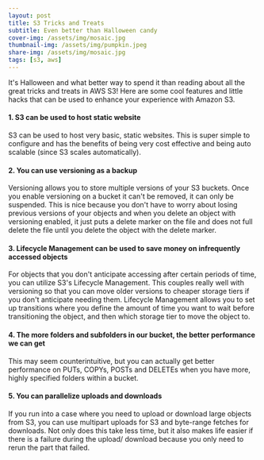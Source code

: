 ```yaml
---
layout: post
title: S3 Tricks and Treats 
subtitle: Even better than Halloween candy 
cover-img: /assets/img/mosaic.jpg
thumbnail-img: /assets/img/pumpkin.jpeg
share-img: /assets/img/mosaic.jpg
tags: [s3, aws]
---
```


It's Halloween and what better way to spend it than reading about all the great tricks and treats in AWS S3! Here are some cool features and little hacks that can be used to enhance your experience with Amazon S3.

#### 1. S3 can be used to host static website
S3 can be used to host very basic, static websites. This is super simple to configure and has the benefits of being very cost effective and being auto scalable (since S3 scales automatically).

#### 2. You can use versioning as a backup
Versioning allows you to store multiple versions of your S3 buckets. Once you enable versioning on a bucket it can't be removed, it can only be suspended. This is nice because you don't have to worry about losing previous versions of your objects and when you delete an object with versioning enabled, it just puts a delete marker on the file and does not full delete the file until you delete the object with the delete marker.

#### 3. Lifecycle Management can be used to save money on infrequently accessed objects
For objects that you don't anticipate accessing after certain periods of time, you can utilize S3's Lifecycle Management. This couples really well with versioning so that you can move older versions to cheaper storage tiers if you don't anticipate needing them. Lifecycle Management allows you to set up transitions where you define the amount of time you want to wait before transitioning the object, and then which storage tier to move the object to.

#### 4. The more folders and subfolders in our bucket, the better performance we can get
This may seem counterintuitive, but you can actually get better performance on PUTs, COPYs, POSTs and DELETEs when you have more, highly specified folders within a bucket.

#### 5. You can parallelize uploads and downloads
If you run into a case where you need to upload or download large objects from S3, you can use multipart uploads for S3 and byte-range fetches for downloads. Not only does this take less time, but it also makes life easier if there is a failure during the upload/ download because you only need to rerun the part that failed.